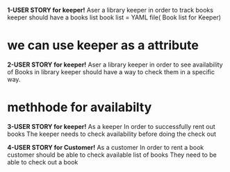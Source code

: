 **1-USER STORY for keeper!**
Aser a library keeper 
in order to track books keeper should have a books list
book list = YAML file( Book list for Keeper)
# we can use keeper as a attribute

**2-USER STORY for keeper!**
Aser a library keeper 
in order to see availability of Books in library
keeper should have a way to check them in a specific way.
# methhode for availabilty

**3-USER STORY for keeper!**
As a keeper 
In order to successfully rent out books
The keeper  needs to check availability before doing the check out

**4-USER STORY for Customer!**
As a customer
In order to rent a book customer should be able to check available list of books
They need to be able to check out a book

